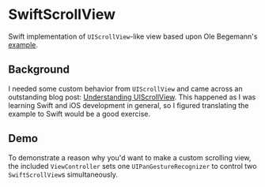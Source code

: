 SwiftScrollView
===============

Swift implementation of `UIScrollView`-like view based upon Ole Begemann's [example](https://github.com/ole/CustomScrollView).

## Background
I needed some custom behavior from `UIScrollView` and came across an outstanding blog post: [Understanding UIScrollView](http://oleb.net/blog/2014/04/understanding-uiscrollview/). This happened as I was learning Swift and iOS development in general, so I figured translating the example to Swift would be a good exercise. 

## Demo
To demonstrate a reason why you'd want to make a custom scrolling view, the included `ViewController` sets one `UIPanGestureRecognizer` to control two `SwiftScrollView`s simultaneously. 
